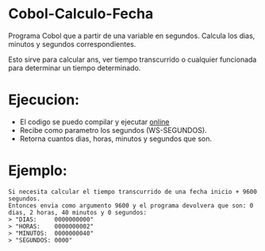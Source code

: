 # Cobol-Calculo-Fecha

Programa Cobol que a partir de una variable en segundos. Calcula los dias, minutos y segundos correspondientes.

Esto sirve para calcular ans, ver tiempo transcurrido o cualquier funcionada para determinar un tiempo determinado.

# Ejecucion:
  - El codigo se puedo compilar y ejecutar [online](https://www.jdoodle.com/execute-cobol-online)
  - Recibe como parametro los segundos (WS-SEGUNDOS). 
  - Retorna cuantos dias, horas, minutos y segundos que son.

# Ejemplo:
    Si necesita calcular el tiempo transcurrido de una fecha inicio + 9600 segundos. 
    Entonces envia como argumento 9600 y el programa devolvera que son: 0 dias, 2 horas, 40 minutos y 0 segundos:
    > "DIAS:     0000000000"
    > "HORAS:    0000000002"
    > "MINUTOS:  0000000040"
    > "SEGUNDOS: 0000"
